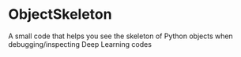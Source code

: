 # ObjectSkeleton
A small code that helps you see the skeleton of Python objects when debugging/inspecting Deep Learning codes
